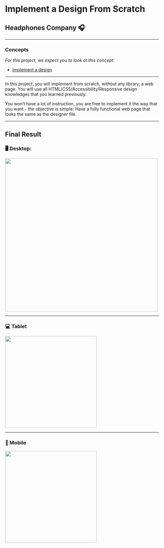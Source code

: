 # Implement a Design From Scratch
## Headphones Company :headphones:
---
### Concepts
*For this project, we expect you to look at this concept:*
* [Implement a design](https://intranet.hbtn.io/concepts/963)

---

In this project, you will implement from scratch, without any library, a web page. You will use all HTML/CSS/Accessibility/Responsive design knowledges that you learned previously.

You won’t have a lot of instruction, you are free to implement it the way that you want - the objective is simple: Have a fully functional web page that looks the same as the designer file.

---

## Final Result
### :desktop_computer: Desktop:
<img src="images/headphones_desktop.png" width="500">

---

### :computer: Tablet
<img src="images/headphones_tablet.png" width="300">

---

### :iphone: Mobile
<img src="images/headphones_mobile.png" width="300">
